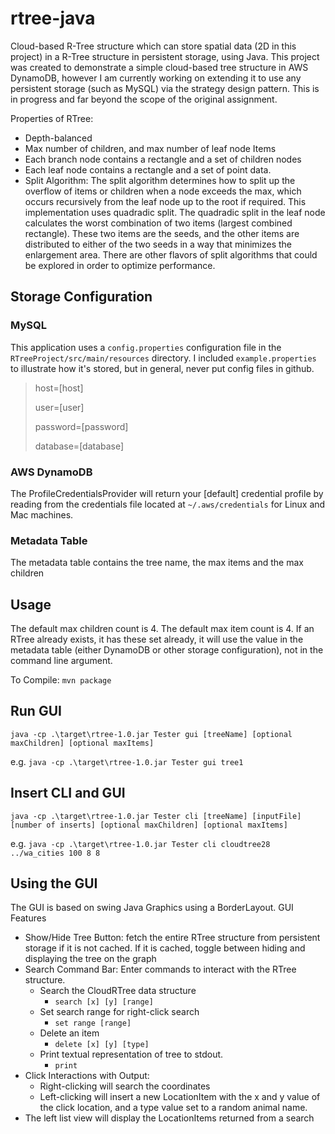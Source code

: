 # rtree-java


Cloud-based R-Tree structure which can store spatial data (2D in this project) in a R-Tree structure in persistent storage, using Java. This project was created to demonstrate a simple cloud-based tree structure in AWS DynamoDB, however I am currently working on extending it to use any persistent storage (such as MySQL) via the strategy design pattern. This is in progress and far beyond the scope of the original assignment.


Properties of RTree:
* Depth-balanced
* Max number of children, and max number of leaf node Items
* Each branch node contains a rectangle and a set of children nodes
* Each leaf node contains a rectangle and a set of point data.
* Split Algorithm: The split algorithm determines how to split up the overflow of items or children when a node exceeds the max, which occurs recursively from the leaf node up to the root if required. This implementation uses quadradic split. The quadradic split in the leaf node calculates the worst combination of two items (largest combined rectangle). These two items are the seeds, and the other items are distributed to either of the two seeds in a way that minimizes the enlargement area. There are other flavors of split algorithms that could be explored in order to optimize performance.

## Storage Configuration

### MySQL
This application uses a `config.properties` configuration file in the `RTreeProject/src/main/resources` directory. I included `example.properties` to illustrate how it's stored, but in general, never put config files in github. 

>host=[host]
>
>user=[user]
>
>password=[password]
>
>database=[database]

### AWS DynamoDB
The ProfileCredentialsProvider will return your [default] credential profile by reading from the credentials file located at `~/.aws/credentials` for Linux and Mac machines.

### Metadata Table
The metadata table contains the tree name, the max items and the max children 

## Usage

The default max children count is 4. The default max item count is 4. If an RTree already exists, it has these set already, it will use the value in the metadata table (either DynamoDB or other storage configuration), not in the command line argument.  

To Compile: `mvn package`


## Run GUI 

`java -cp .\target\rtree-1.0.jar Tester gui [treeName] [optional maxChildren] [optional maxItems]`

e.g. `java -cp .\target\rtree-1.0.jar Tester gui tree1`

## Insert CLI and GUI 

`java -cp .\target\rtree-1.0.jar Tester cli [treeName] [inputFile] [number of inserts] [optional maxChildren] [optional maxItems]`

e.g. `java -cp .\target\rtree-1.0.jar Tester cli cloudtree28 ../wa_cities 100 8 8`

## Using the GUI

The GUI is based on swing Java Graphics using a BorderLayout. 
GUI Features
* Show/Hide Tree Button: fetch the entire RTree structure from persistent storage if it is not cached. If it is cached, toggle between hiding and displaying the tree on the graph
* Search Command Bar: Enter commands to interact with the RTree structure. 
	* Search the CloudRTree data structure 
		* `search [x] [y] [range]`
	* Set search range for right-click search
		* `set range [range]`
	* Delete an item
		* `delete [x] [y] [type]`
	* Print textual representation of tree to stdout.
		* `print`
* Click Interactions with Output:
	* Right-clicking will search the coordinates
	* Left-clicking will insert a new LocationItem with the x and y value of the click location, and a type value set to a random animal name.
* The left list view will display the LocationItems returned from a search 
